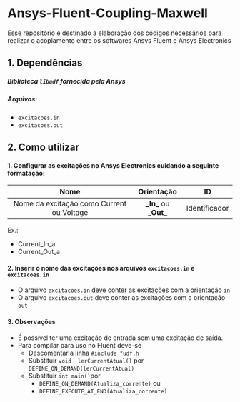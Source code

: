 
# Ansys-Fluent-Coupling-Maxwell
Esse repositório é destinado à elaboração dos códigos necessários para realizar o acoplamento entre os softwares Ansys Fluent e Ansys Electronics

## 1. Dependências

##### Biblioteca `libudf` fornecida pela Ansys
##### Arquivos:
- `excitacoes.in`
- `excitacoes.out`

## 2. Como utilizar

#### 1. Configurar as excitações no Ansys Electronics cuidando a seguinte formatação:

| Nome  | Orientação  | ID  |
| :------------: | :------------: | :------------: |
| Nome da excitação como Current ou Voltage  | **\_In\_** ou **\_Out\_**  | Identificador |

Ex.: 
- Current_In_a
- Current_Out_a

#### 2. Inserir o nome das excitações nos arquivos `excitacoes.in` e `excitacoes.in`
- O arquivo `excitacoes.in` deve conter as excitações com a orientação `in`
- O arquivo `excitacoes.out` deve conter as excitações com a orientação `out`

#### 3. Observações
- É possível ter uma excitação de entrada sem uma excitação de saída.
- Para compilar para uso no Fluent deve-se
	- Descomentar a linha `#include "udf.h`
	- Substituir `void  lerCurrentAtual()` por `DEFINE_ON_DEMAND(lerCurrentAtual)`
	- Substituir `int main()`por
		- `DEFINE_ON_DEMAND(Atualiza_corrente)` ou
		- `DEFINE_EXECUTE_AT_END(Atualiza_corrente)`

